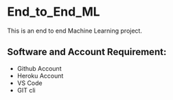 # End_to_End_ML

This is an end to end Machine Learning project.

## Software and Account Requirement:
* Github Account
* Heroku Account
* VS Code
* GIT cli